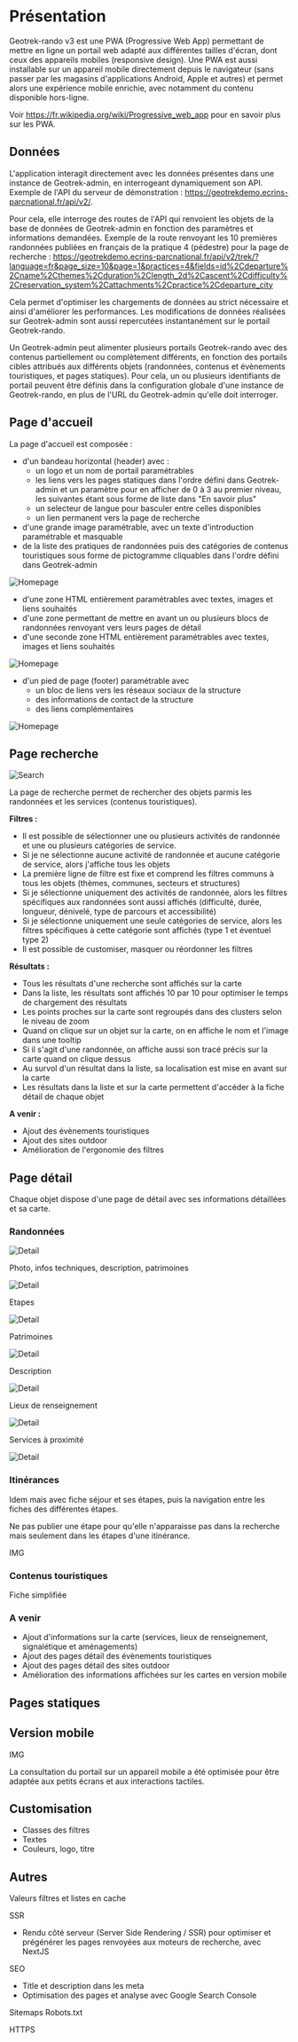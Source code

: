 # Présentation

Geotrek-rando v3 est une PWA (Progressive Web App) permettant de mettre en ligne un portail web adapté aux différentes tailles d'écran, dont ceux des appareils mobiles (responsive design).
Une PWA est aussi installable sur un appareil mobile directement depuis le navigateur (sans passer par les magasins d'applications Android, Apple et autres) et permet alors une expérience mobile enrichie, avec notamment du contenu disponible hors-ligne.

Voir https://fr.wikipedia.org/wiki/Progressive_web_app pour en savoir plus sur les PWA.

## Données

L'application interagit directement avec les données présentes dans une instance de Geotrek-admin, en interrogeant dynamiquement son API. 
Exemple de l'API du serveur de démonstration : https://geotrekdemo.ecrins-parcnational.fr/api/v2/.

Pour cela, elle interroge des routes de l'API qui renvoient les objets de la base de données de Geotrek-admin en fonction des paramètres et informations demandées.
Exemple de la route renvoyant les 10 premières randonnées publiées en français de la pratique 4 (pédestre) pour la page de recherche : https://geotrekdemo.ecrins-parcnational.fr/api/v2/trek/?language=fr&page_size=10&page=1&practices=4&fields=id%2Cdeparture%2Cname%2Cthemes%2Cduration%2Clength_2d%2Cascent%2Cdifficulty%2Creservation_system%2Cattachments%2Cpractice%2Cdeparture_city

Cela permet d'optimiser les chargements de données au strict nécessaire et ainsi d'améliorer les performances.
Les modifications de données réalisées sur Geotrek-admin sont aussi repercutées instantanément sur le portail Geotrek-rando.

Un Geotrek-admin peut alimenter plusieurs portails Geotrek-rando avec des contenus partiellement ou complètement différents, en fonction des portails cibles attribués aux différents objets (randonnées, contenus et évènements touristiques, et pages statiques).
Pour cela, un ou plusieurs identifiants de portail peuvent être définis dans la configuration globale d'une instance de Geotrek-rando, en plus de l'URL du Geotrek-admin qu'elle doit interroger.

## Page d'accueil

La page d'accueil est composée : 

- d'un bandeau horizontal (header) avec :
   - un logo et un nom de portail paramétrables
   - les liens vers les pages statiques dans l'ordre défini dans Geotrek-admin et un paramètre pour en afficher de 0 à 3 au premier niveau, les suivantes étant sous forme de liste dans "En savoir plus"
   - un selecteur de langue pour basculer entre celles disponibles
   - un lien permanent vers la page de recherche
- d'une grande image paramétrable, avec un texte d'introduction paramétrable et masquable
- de la liste des pratiques de randonnées puis des catégories de contenus touristiques sous forme de pictogramme cliquables dans l'ordre défini dans Geotrek-admin

![Homepage](https://geotrek.ecrins-parcnational.fr/images/gtr3-01-homepage.jpg)

- d'une zone HTML entièrement paramétrables avec textes, images et liens souhaités
- d'une zone permettant de mettre en avant un ou plusieurs blocs de randonnées renvoyant vers leurs pages de détail
- d'une seconde zone HTML entièrement paramétrables avec textes, images et liens souhaités

![Homepage](https://geotrek.ecrins-parcnational.fr/images/gtr3-02-homepage.jpg)

- d'un pied de page (footer) paramétrable avec 
   - un bloc de liens vers les réseaux sociaux de la structure
   - des informations de contact de la structure
   - des liens complémentaires

![Homepage](https://geotrek.ecrins-parcnational.fr/images/gtr3-03-homepage.jpg)

## Page recherche

![Search](https://geotrek.ecrins-parcnational.fr/images/gtr3-04-search.jpg)

La page de recherche permet de rechercher des objets parmis les randonnées et les services (contenus touristiques).

**Filtres :**

- Il est possible de sélectionner une ou plusieurs activités de randonnée et une ou plusieurs catégories de service.
- Si je ne sélectionne aucune activité de randonnée et aucune catégorie de service, alors j'affiche tous les objets
- La première ligne de filtre est fixe et comprend les filtres communs à tous les objets (thèmes, communes, secteurs et structures)
- Si je sélectionne uniquement des activités de randonnée, alors les filtres spécifiques aux randonnées sont aussi affichés (difficulté, durée, longueur, dénivelé, type de parcours et accessibilité)
- Si je sélectionne uniquement une seule catégories de service, alors les filtres spécifiques à cette catégorie sont affichés (type 1 et éventuel type 2)
- Il est possible de customiser, masquer ou réordonner les filtres

**Résultats :**

- Tous les résultats d'une recherche sont affichés sur la carte
- Dans la liste, les résultats sont affichés 10 par 10 pour optimiser le temps de chargement des résultats
- Les points proches sur la carte sont regroupés dans des clusters selon le niveau de zoom
- Quand on clique sur un objet sur la carte, on en affiche le nom et l'image dans une tooltip
- Si il s'agit d'une randonnée, on affiche aussi son tracé précis sur la carte quand on clique dessus
- Au survol d'un résultat dans la liste, sa localisation est mise en avant sur la carte
- Les résultats dans la liste et sur la carte permettent d'accéder à la fiche détail de chaque objet

**A venir :**

- Ajout des évènements touristiques
- Ajout des sites outdoor
- Amélioration de l'ergonomie des filtres

## Page détail

Chaque objet dispose d'une page de détail avec ses informations détaillées et sa carte.

### Randonnées

![Detail](https://geotrek.ecrins-parcnational.fr/images/gtr3-05-detail.jpg)

Photo, infos techniques, description, patrimoines

![Detail](https://geotrek.ecrins-parcnational.fr/images/gtr3-06-detail.jpg)

Etapes

![Detail](https://geotrek.ecrins-parcnational.fr/images/gtr3-07-detail.jpg)

Patrimoines

![Detail](https://geotrek.ecrins-parcnational.fr/images/gtr3-08-detail.jpg)

Description

![Detail](https://geotrek.ecrins-parcnational.fr/images/gtr3-09-detail.jpg)

Lieux de renseignement

![Detail](https://geotrek.ecrins-parcnational.fr/images/gtr3-10-detail.jpg)

Services à proximité

![Detail](https://geotrek.ecrins-parcnational.fr/images/gtr3-11-detail.jpg)

### Itinérances

Idem mais avec fiche séjour et ses étapes, puis la navigation entre les fiches des différentes étapes.

Ne pas publier une étape pour qu'elle n'apparaisse pas dans la recherche mais seulement dans les étapes d'une itinérance.

IMG

### Contenus touristiques

Fiche simplifiée

### A venir

- Ajout d'informations sur la carte (services, lieux de renseignement, signalétique et aménagements)
- Ajout des pages détail des évènements touristiques
- Ajout des pages détail des sites outdoor
- Amélioration des informations affichées sur les cartes en version mobile

## Pages statiques

## Version mobile

IMG

La consultation du portail sur un appareil mobile a été optimisée pour être adaptée aux petits écrans et aux interactions tactiles.

## Customisation

- Classes des filtres
- Textes
- Couleurs, logo, titre

## Autres

Valeurs filtres et listes en cache

SSR

- Rendu côté serveur (Server Side Rendering / SSR) pour optimiser et prégénérer les pages renvoyées aux moteurs de recherche, avec NextJS

SEO

- Title et description dans les meta
- Optimisation des pages et analyse avec Google Search Console

Sitemaps
Robots.txt

HTTPS
